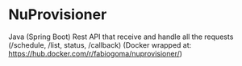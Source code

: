 # NuProvisioner

Java (Spring Boot) Rest API that receive and handle all the requests (/schedule, /list, status, /callback)
(Docker wrapped at: https://hub.docker.com/r/fabiogoma/nuprovisioner/)
